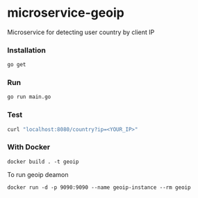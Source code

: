 # microservice-geoip
Microservice for detecting user country by client IP


### Installation 

```bash
go get 
```

### Run
```bash
go run main.go
```

### Test
```bash
curl "localhost:8080/country?ip=<YOUR_IP>"
```

### With Docker
```
docker build . -t geoip
```
To run geoip deamon 
```
docker run -d -p 9090:9090 --name geoip-instance --rm geoip
```